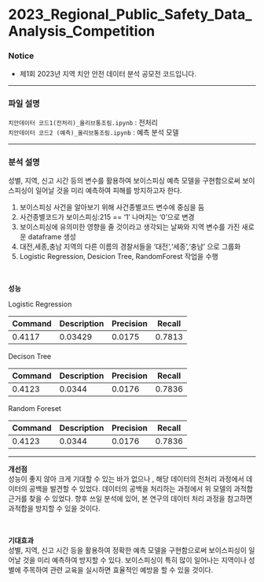 # 2023_Regional_Public_Safety_Data_Analysis_Competition

### Notice
- 제1회 2023년 지역 치안 안전 데이터 분석 공모전 코드입니다.
  
--------------------------------------------------------------------------------------
### 파일 설명

```치안데이터 코드1(전처리)_올리브통조림.ipynb``` : 전처리 <br/>
```치안데이터 코드2 (예측)_올리브통조림.ipynb``` : 예측 분석 모델 <br/>

--------------------------------------------------------------------------------------

### 분석 설명

성별, 지역, 신고 시간 등의 변수를 활용하여 보이스피싱 예측 모델을 구현함으로써 보이스피싱이 일어날 것을 미리 예측하여 피해를 방지하고자 한다.

1. 보이스피싱 사건을 알아보기 위해 사건종별코드 변수에 중심을 둠
2. 사건종별코드가 보이스피싱:215 == ‘1’ 나머지는 ‘0’으로 변경
3. 보이스피싱에 유의미한 영향을 줄 것이라고 생각되는 날짜와 지역 변수를 가진 새로운 dataframe 생성
4. 대전,세종,충남 지역의 다른 이름의 경찰서들을 ‘대전’,‘세종’,‘충남’ 으로 그룹화
5. Logistic Regression, Desicion Tree, RandomForest 작업을 수행

<br/>

**성능**

Logistic Regression

| Command    | Description   | Precision| Recall  |
| ---------- | ------------- | -------  | ------- |
| 0.4117     |  0.03429      |  0.0175  |  0.7813 |


Decison Tree

| Command    | Description   | Precision| Recall  |
| ---------- | ------------- | -------  | ------- |
| 0.4123     |  0.0344       |  0.0176  |  0.7836 |
  
Random Foreset

| Command    | Description   | Precision| Recall  |
| ---------- | ------------- | -------  | ------- |
| 0.4123     |  0.0344       |  0.0176  |  0.7836 |


--------------------------------------------------------------------------------------

**개선점** <br/>
성능이 좋지 않아 크게 기대할 수 있는 바가 없으나 , 해당 데이터의 전처리 과정에서 데이터의 공백을 발견할 수 있었다. 
데이터의 공백을 처리하는 과정에서 위 모델의 과적합 근거를 찾을 수 있었다. 향후 쓰일 분석에 있어, 본 연구의 데이터 처리 과정을 참고하면 과적합을 방지할 수 있을 것이다.

<br/>

**기대효과** <br/>
성별, 지역, 신고 시간 등을 활용하여 정확한 예측 모델을 구현함으로써 보이스피싱이 일어날 것을 미리 예측하여 방지할 수 있다.
보이스피싱이 특히 많이 일어나는 지역이나 성별에 주목하여 관련 교육을 실시하면 효율적인 예방을 할 수 있을 것이다.


